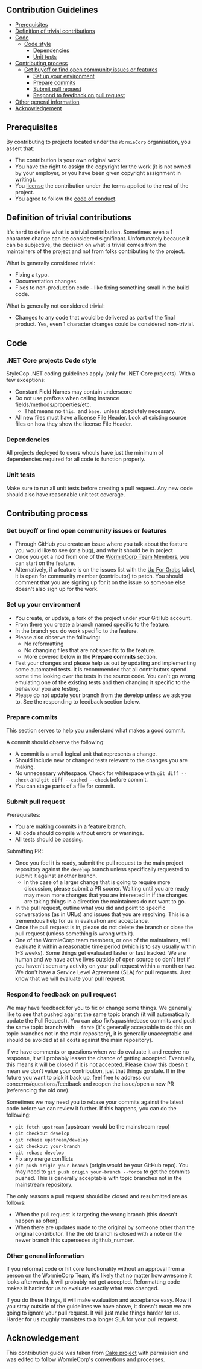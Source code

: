 ## Contribution Guidelines

* [Prerequisites](#prerequisites)
* [Definition of trivial contributions](#definition-of-trivial-contributions)
* [Code](#code)
  * [Code style](#code-style)
	* [Dependencies](#dependencies)
	* [Unit tests](#unit-tests)
* [Contributing process](#contributing-process)
  * [Get buyoff or find open community issues or features](#get-buyoff-or-find-open-community-issues-or-features)
	* [Set up your environment](#set-up-your-environment)
	* [Prepare commits](#prepare-commits)
	* [Submit pull request](#submit-pull-request)
	* [Respond to feedback on pull request](#respond-to-feedback-on-pull-request)
* [Other general information](#other-general-information)
* [Acknowledgement](#acknowledgement)

## Prerequisites

By contributing to projects located under the `WormieCorp` organisation, you assert that:

* The contribution is your own original work.
* You have the right to assign the copyright for the work (it is not owned by your employer, or
  you have been given copyright assignment in writing).
* You [license](../develop/LICENSE) the contribution under the terms applied to the rest of the project.
* You agree to follow the [code of conduct](https://github.com/WormieCorp/.github/blob/master/CODE_OF_CONDUCT.md).

## Definition of trivial contributions
It's hard to define what is a trivial contribution. Sometimes even a 1 character change can be considered significant.
Unfortunately because it can be subjective, the decision on what is trivial comes from the maintainers of the project
and not from folks contributing to the project.

What is generally considered trivial:
* Fixing a typo.
* Documentation changes.
* Fixes to non-production code - like fixing something small in the build code.

What is generally not considered trivial:
* Changes to any code that would be delivered as part of the final product.
  Yes, even 1 character changes could be considered non-trivial.

## Code
### .NET Core projects Code style
StyleCop .NET coding guidelines apply (only for .NET Core projects).
With a few exceptions:
* Constant Field Names may contain underscore
* Do not use prefixes when calling instance fields/methods/properties/etc.
  * That means no `this.` and `base.` unless absolutely necessary.
* All new files must have a license File Header. Look at existing source files on how they show the license File Header.

### Dependencies
All projects deployed to users whouls have just the minimum of dependencies required for all code to function properly.

### Unit tests
Make sure to run all unit tests before creating a pull request.
Any new code should also have reasonable unit test coverage.

## Contributing process
### Get buyoff or find open community issues or features
* Through GitHub you create an issue where you talk about the feature you would like to see (or a bug), and why it should be in
  project
* Once you get a nod from one of the [WormieCorp Team Members](https://github.com/WormieCorp?tab=members), you can start on the feature.
* Alternatively, if a feature is on the issues list with the
  [Up For Grabs](../../labels/up-for-grabs) label,
	it is open for community member (contributor) to patch. You should comment that you are signing up for it on
	the issue so someone else doesn't also sign up for the work.

### Set up your environment
* You create, or update, a fork of the project under your GitHub account.
* From there you create a branch named specific to the feature.
* In the branch you do work specific to the feature.
* Please also observe the following:
  * No reformatting
  * No changing files that are not specific to the feature.
  * More covered below in the **Prepare commits** section.
* Test your changes and please help us out by updating and implementing some automated tests.
  It is recommended that all contributors spend some time looking over the tests in the source code.
	You can't go wrong emulating one of the existing tests and then changing it specific to the behaviour you are testing.
* Please do not update your branch from the develop unless we ask you to. See the responding to feedback section below.

### Prepare commits
This section serves to help you understand what makes a good commit.

A commit should observe the following:
* A commit is a small logical unit that represents a change.
* Should include new or changed tests relevant to the changes you are making.
* No unnecessary whitespace. Check for whitespace with `git diff --check` and `git diff --cached --check` before commit.
* You can stage parts of a file for commit.

### Submit pull request
Prerequisites:
* You are making commits in a feature branch.
* All code should compile without errors or warnings.
* All tests should be passing.

Submitting PR:
* Once you feel it is ready, submit the pull request to the main project repository against the `develop` branch
  unless specifically requested to submit it against another branch.
	* In the case of a larger change that is going to require more discussion,
	  please submit a PR sooner. Waiting until you are ready may mean more changes that you are
		interested in if the changes are taking things in a direction the maintainers do not want to go.
* In the pull request, outline what you did and point to specific conversations (as in URLs)
  and issues that you are resolving. This is a tremendous help for us in evaluation and acceptance.
* Once the pull request is in, please do not delete the branch or close the pull request
  (unless something is wrong with it).
* One of the WormieCorp team members, or one of the maintainers, will evaluate it within a
	reasonable time period (which is to say usually within 1-3 weeks). Some things get evaluated
	faster or fast tracked. We are human and we have active lives outside of open source so don't
	fret if you haven't seen any activity on your pull request within a month or two.
	We don't have a Service Level Agreement (SLA) for pull requests.
	Just know that we will evaluate your pull request.

### Respond to feedback on pull request
We may have feedback for you to fix or change some things. We generally like to see that pushed against
the same topic branch (it will automatically update the Pull Request). You can also fix/squash/rebase
commits and push the same topic branch with `--force` (it's generally acceptable to do this on topic
branches not in the main repository), it is generally unacceptable and should be avoided at all costs
against the main repository).

If we have comments or questions when we do evaluate it and receive no response, it will probably
lessen the chance of getting accepted. Eventually, this means it will be closed if it is not accepted.
Please know this doesn't mean we don't value your contribution, just that things go stale. If in the
future you want to pick it back up, feel free to address our concerns/questions/feedback and reopen
the issue/open a new PR (referencing the old one).

Sometimes we may need you to rebase your commits against the latest code before we can review it further.
If this happens, you can do the following:

* `git fetch upstream` (upstream would be the mainstream repo)
* `git checkout develop`
* `git rebase upstream/develop`
* `git checkout your-branch`
* `git rebase develop`
* Fix any merge conflicts
* `git push origin your-branch` (origin would be your GitHub repo).
  You may need to `git push origin your-branch --force` to get the commits pushed.
	This is generally acceptable with topic branches not in the mainstream repository.

The only reasons a pull request should be closed and resubmitted are as follows:
* When the pull request is targeting the wrong branch (this doesn't happen as often).
* When there are updates made to the original by someone other than the original contributor.
  The the old branch is closed with a note on the newer branch this supersedes #github_number.

### Other general information
If you reformat code or hit core functionality without an approval from a person on the WormieCorp Team,
it's likely that no matter how awesome it looks afterwards, it will probably not get accepted.
Reformatting code makes it harder for us to evaluate exactly what was changed.

If you do these things, it will make evaluation and acceptance easy.
Now if you stray outside of the guidelines we have above, it doesn't mean we are going to ignore
your pull request. It will just make things harder for us.
Harder for us roughly translates to a longer SLA for your pull request.

## Acknowledgement

This contribution guide was taken from [Cake project](http://cakebuild.net/)
with permission and was edited to follow WormieCorp's conventions and processes.

